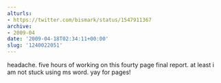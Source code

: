 ```yaml
---
alturls:
- https://twitter.com/bismark/status/1547911367
archive:
- 2009-04
date: '2009-04-18T02:34:11+00:00'
slug: '1240022051'
---
```


headache. five hours of working on this fourty page final report. at least i am not stuck using ms word. yay for pages!

